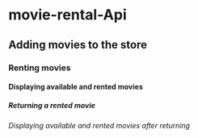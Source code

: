 # movie-rental-Api

## Adding movies to the store

### Renting movies

#### Displaying available and rented movies

##### Returning a rented movie

######  Displaying available and rented movies after returning
